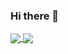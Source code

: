 ### Hi there 👋

<div>

<a href="https://github.com/emmanueln4ssif">
  <img align="center" src="https://github-readme-stats.vercel.app/api?username=emmanueln4ssif&show_icons=true&theme=dracula" />
</a>
<a href="https://github.com/emmanueln4ssif">
  <img align="center" src="https://github-readme-stats.vercel.app/api/top-langs/?username=emmanueln4ssif&theme=dracula&layout=compact"/>
</a>

</div>
